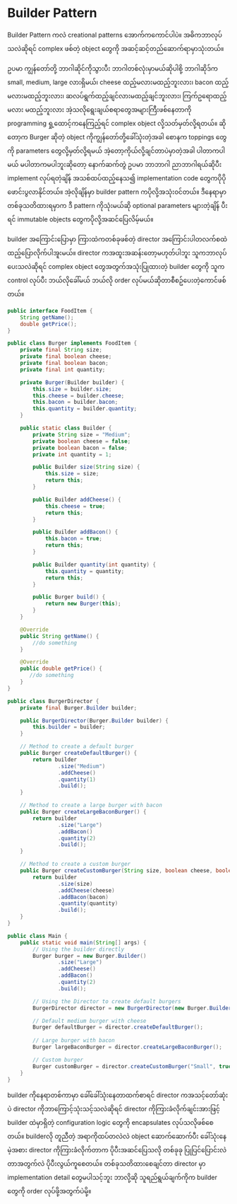 # Builder Pattern

Builder Pattern ကလဲ creational patterns အောက်ကကောင်ပါပဲ။ အဓိကဘာလုပ်သလဲဆိုရင် 
complex ဖစ်တဲ့ object တွေကို အဆင့်ဆင့်တည်ဆောက်ရာမှာသုံးတယ်။

ဥပမာ ကျွန်တော်တို့ ဘာဂါဆိုင်ကိုသွားပီး ဘာဂါတစ်လုံးမှာမယ်ဆိုပါစို့ ဘာဂါဆိုဒ်က small, medium, large လားရှိမယ်၊ cheese ထည့်မလားမထည့်ဘူးလား၊​ bacon ထည့်မလားမထည့်ဘူးလား၊ ဆလပ်ရွက်ထည့်ချင်လားမထည့်ချင်ဘူးလား၊
ကြက်ဥရောထည့်မလား မထည့်ဘူးလား အဲ့သလိုရွေးချယ်စရာတွေအများကြီးဖစ်နေတာကို programming ရှု့ထောင့်ကနေကြည့်ရင် complex object လို့သတ်မှတ်လို့ရတယ်။ ဆိုတော့က Burger ဆိုတဲ့ object ကိုကျွန်တော်တို့ခေါ်သုံးတဲ့အခါ စောနက toppings တွေကို parameters တွေလို့မှတ်လို့ရမယ် အဲ့တော့ကိုယ်လို့ချင်တာပဲမှာတဲ့အခါ ပါတာကပါမယ် မပါတာကမပါဘူးဆိုတော့ နောက်ဆက်တွဲ ဥပမာ ဘာဘာဂါ ညာဘာဂါရယ်ဆိုပီး implement လုပ်ရတဲ့ချိန် အသစ်ထပ်ထည့်နေသ၍ implementation code တွေကပိုပိုဖောင်းပွလာနိုင်တယ်။ အဲ့လိုချိန်မှာ builder pattern ကပိုလို့အသုံး၀င်တယ်။ ဒီနေရာမှာတစ်ခုသတိထားရမှာက ဒီ pattern ကိုသုံးမယ်ဆို optional parameters များတဲ့ချိန် ပီးရင် immutable objects တွေကပိုလို့အဆင်ပြေလိမ့်မယ်။

builder အကြောင်းပြောမှာ ကြားထဲကတစ်ခုဖစ်တဲ့ director အကြောင်းပါတလက်စထဲထည့်ပြောလိုက်ပါအူးမယ်။
director ကအထူးအဆန်းတော့မဟုတ်ပါဘူး သူကဘာလုပ်ပေးသလဲဆိုရင် complex object တွေအတွက်အသုံးပြုထားတဲ့
builder တွေကို သူက control လုပ်ပီး ဘယ်လိုခေါ်မယ် ဘယ်လို order လုပ်မယ်ဆိုတာစီစဥ်ပေးတဲ့ကောင်ဖစ်တယ်။

```java
public interface FoodItem {
    String getName();
    double getPrice();
}
```
```java
public class Burger implements FoodItem {
    private final String size;
    private final boolean cheese;
    private final boolean bacon;
    private final int quantity;

    private Burger(Builder builder) {
        this.size = builder.size;
        this.cheese = builder.cheese;
        this.bacon = builder.bacon;
        this.quantity = builder.quantity;
    }

    public static class Builder {
        private String size = "Medium";
        private boolean cheese = false;
        private boolean bacon = false;
        private int quantity = 1;

        public Builder size(String size) {
            this.size = size;
            return this;
        }

        public Builder addCheese() {
            this.cheese = true;
            return this;
        }

        public Builder addBacon() {
            this.bacon = true;
            return this;
        }

        public Builder quantity(int quantity) {
            this.quantity = quantity;
            return this;
        }

        public Burger build() {
            return new Burger(this);
        }
    }

    @Override
    public String getName() {
        //do something
    }

    @Override
    public double getPrice() {
       //do something
    }
}

```

```java
public class BurgerDirector {
    private final Burger.Builder builder;

    public BurgerDirector(Burger.Builder builder) {
        this.builder = builder;
    }

    // Method to create a default burger
    public Burger createDefaultBurger() {
        return builder
                .size("Medium")
                .addCheese()
                .quantity(1)
                .build();
    }

    // Method to create a large burger with bacon
    public Burger createLargeBaconBurger() {
        return builder
                .size("Large")
                .addBacon()
                .quantity(2)
                .build();
    }

    // Method to create a custom burger
    public Burger createCustomBurger(String size, boolean cheese, boolean bacon, int quantity) {
        return builder
                .size(size)
                .addCheese(cheese)
                .addBacon(bacon)
                .quantity(quantity)
                .build();
    }
}
```

```java
public class Main {
    public static void main(String[] args) {
        // Using the builder directly
        Burger burger = new Burger.Builder()
                .size("Large")
                .addCheese()
                .addBacon()
                .quantity(2)
                .build();

        // Using the Director to create default burgers
        BurgerDirector director = new BurgerDirector(new Burger.Builder());

        // Default medium burger with cheese
        Burger defaultBurger = director.createDefaultBurger();
        
        // Large burger with bacon
        Burger largeBaconBurger = director.createLargeBaconBurger();

        // Custom burger
        Burger customBurger = director.createCustomBurger("Small", true, false, 3);
    }
}

```

builder ကိုနေရာတစ်ကာမှာ ခေါ်ခေါ်သုံးနေတာထက်စာရင် director ကအသင့်တော်ဆုံးပဲ director ကိုဘာကြောင့်သုံးသင့်သလဲဆိုရင် director ကိုကြားခံလိုက်ချင်းအားဖြင့် builder ထဲမှာရှိတဲ့ configuration logic တွေကို encapsulates လုပ်သလိုဖစ်စေတယ်။ builderလို တူညီတဲ့ အရာကိုထပ်တလဲလဲ object ဆောက်ဆောက်ပီး ခေါ်သုံးနေမဲ့အစား director ကိုကြားခံလိုက်တာက ပိုပီးအဆင်ပြေသလို တစ်ခုခု ပြုပြင်ပြောင်းလဲတာအတွက်လဲ ပိုပီးလွယ်ကူစေတယ်။ တစ်ခုသတိထားစေချင်တာ director မှာ implementation detail တွေမပါသင့်ဘူး ဘာလို့ဆို သူရည်ရွယ်ချက်ကိုက builder တွေကို order လုပ်ဖို့အတွက်ပဲမို့။
